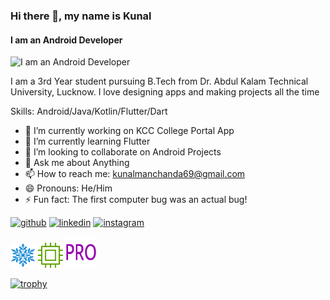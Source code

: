 ### Hi there 👋, my name is Kunal
#### I am an Android Developer
![I am an Android Developer](https://arturssmirnovs.github.io/github-profile-readme-generator/images/banner.png)

I am a 3rd Year student pursuing B.Tech from Dr. Abdul Kalam Technical University, Lucknow. I love designing apps and making projects all the time

Skills: Android/Java/Kotlin/Flutter/Dart

- 🔭 I’m currently working on KCC College Portal App 
- 🌱 I’m currently learning Flutter  
- 👯 I’m looking to collaborate on Android Projects 
- 💬 Ask me about Anything 
- 📫 How to reach me: kunalmanchanda69@gmail.com 
- 😄 Pronouns: He/Him 
- ⚡ Fun fact: The first computer bug was an actual bug! 


[<img src='https://cdn.jsdelivr.net/npm/simple-icons@3.0.1/icons/github.svg' alt='github' height='40'>](https://github.com/Kunal-Manchanda)  [<img src='https://cdn.jsdelivr.net/npm/simple-icons@3.0.1/icons/linkedin.svg' alt='linkedin' height='40'>](https://www.linkedin.com/in/kunal-manchanda-21b330194//)  [<img src='https://cdn.jsdelivr.net/npm/simple-icons@3.0.1/icons/instagram.svg' alt='instagram' height='40'>](https://www.instagram.com/kunal765/)  

<a href='https://archiveprogram.github.com/'><img src='https://raw.githubusercontent.com/acervenky/animated-github-badges/master/assets/acbadge.gif' width='40' height='40'></a> <a href='https://docs.github.com/en/developers'><img src='https://raw.githubusercontent.com/acervenky/animated-github-badges/master/assets/devbadge.gif' width='40' height='40'></a> <a href='https://github.com/pricing'><img src='https://raw.githubusercontent.com/acervenky/animated-github-badges/master/assets/pro.gif' width='50' height='50'></a>

[![trophy](https://github-profile-trophy.vercel.app/?username=Kunal-Manchanda)](https://github.com/ryo-ma/github-profile-trophy)

